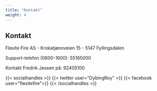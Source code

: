 ```yaml
---
title: "Kontakt"
weight: 4
---
```


## Kontakt

Flexite Fire AS - 
Krokatjønnveien 15 - 
5147 Fyllingsdalen

Support-telefon (0800-1600): 55165000

Kontakt Fredrik Jessen på: 92405100

{{< socialhandles >}}
    {{< twitter user="DybingRoy" >}}
	{{< facebook user="flexitefire">}}
{{< /socialhandles >}}

